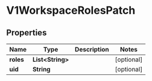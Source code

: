 # V1WorkspaceRolesPatch

## Properties
Name | Type | Description | Notes
------------ | ------------- | ------------- | -------------
**roles** | **List&lt;String&gt;** |  |  [optional]
**uid** | **String** |  |  [optional]
